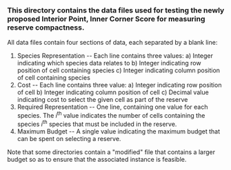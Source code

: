 ### This directory contains the data files used for testing the newly proposed Interior Point, Inner Corner Score for measuring reserve compactness.

All data files contain four sections of data, each separated by a blank line:

1) Species Representation -- Each line contains three values:
    a) Integer indicating which species data relates to
    b) Integer indicating row position of cell containing species
    c) Integer indicating column position of cell containing species
2) Cost -- Each line contains three value:
    a) Integer indicating row position of cell
    b) Integer indicating column position of cell
    c) Decimal value indicating cost to select the given cell as part of the reserve
3) Required Representation -- One line, containing one value for each species. The $i^{\text{th}}$ value indicates the number of cells containing the species $i^{\text{th}}$ species that must be included in the reserve.
4) Maximum Budget -- A single value indicating the maximum budget that can be spent on selecting a reserve.

Note that some directories contain a "modified" file that contains a larger budget so as to ensure that the associated instance is feasible.
